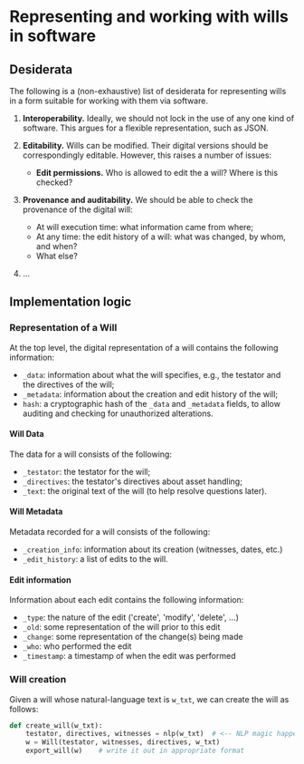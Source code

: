 # Representing and working with wills in software

## Desiderata

The following is a (non-exhaustive) list of desiderata for representing wills in a form suitable for working with them via software.  

1) **Interoperability.**  Ideally, we should not lock in the use of any one kind of software.  This argues for a flexible representation, such as JSON.
2) **Editability.** Wills can be modified.  Their digital versions should be correspondingly editable.  However, this raises a number of issues:

    * **Edit permissions.** Who is allowed to edit the a will?  Where is this checked?
3) **Provenance and auditability.** We should be able to check the provenance of the digital will:

    * At will execution time: what information came from where;
    * At any time: the edit history of a will: what was changed, by whom, and when?
    * What else?

4) ...

## Implementation logic

### Representation of a Will
At the top level, the digital representation of a will contains the following information:

- `_data`: information about what the will specifies, e.g., the testator and the directives of the will;
- `_metadata`: information about the creation and edit history of the will;
- `hash`: a cryptographic hash of the `_data` and `_metadata` fields, to allow auditing and checking for unauthorized alterations.

#### Will Data
The data for a will consists of the following:
- `_testator`: the testator for the will;
- `_directives`: the testator's directives about asset handling;
- `_text`: the original text of the will (to help resolve questions later).

#### Will Metadata
Metadata recorded for a will consists of the following:
- `_creation_info`: information about its creation (witnesses, dates, etc.)
- `_edit_history`: a list of edits to the will.

#### Edit information
Information about each edit contains the following information:
- `_type`: the nature of the edit ('create', 'modify', 'delete', ...)
- `_old`: some representation of the will prior to this edit
- `_change`: some representation of the change(s) being made
- `_who`: who performed the edit 
- `_timestamp`: a timestamp of when the edit was performed            

### Will creation
Given a will whose natural-language text is `w_txt`, we can create the will as follows:

``` Python
def create_will(w_txt):
    testator, directives, witnesses = nlp(w_txt)  # <-- NLP magic happens here
    w = Will(testator, witnesses, directives, w_txt)
    export_will(w)    # write it out in appropriate format
```
